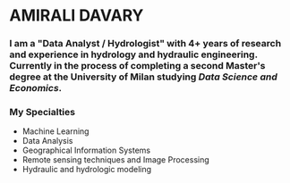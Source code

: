 # AMIRALI DAVARY

### I am a **"Data Analyst / Hydrologist"** with 4+ years of research and experience in hydrology and hydraulic engineering. Currently in the process of completing a second Master's degree at the University of Milan studying ***Data Science and Economics***.

### My Specialties
- Machine Learning
- Data Analysis
- Geographical Information Systems
- Remote sensing techniques and Image Processing
- Hydraulic and hydrologic modeling
